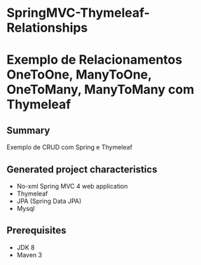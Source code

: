 # SpringMVC-Thymeleaf-Relationships

Exemplo de Relacionamentos OneToOne, ManyToOne, OneToMany, ManyToMany com Thymeleaf
=========================================


Summary
-------
Exemplo de CRUD com Spring e Thymeleaf

Generated project characteristics
-------------------------
* No-xml Spring MVC 4 web application
* Thymeleaf
* JPA (Spring Data JPA)
* Mysql 

Prerequisites
-------------

- JDK 8
- Maven 3
